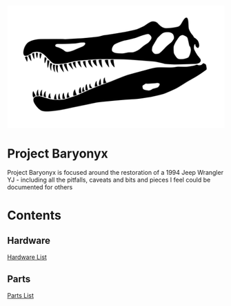 ![Project Baryonux Project Logo](Images/Project/baryonyx_skull_png_3840x2160.png)
# Project Baryonyx
Project Baryonyx is focused around the restoration of a 1994 Jeep Wrangler YJ - including all the pitfalls, caveats and bits and pieces I feel could be documented for others

# Contents
## Hardware
[Hardware List](Hardware/Hardware.md)
## Parts
[Parts List](Parts/Parts.md)
